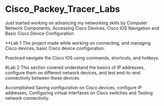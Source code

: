 # Cisco_Packey_Tracer_Labs
Just started working on advancing my networking skills by Computer Network Components, Accessing Cisco Devices, Cisco IOS Navigation and Basic Cisco Device Configuration

**Lab 1
The project made while working on connecting, and managing Cisco devices, basic Cisco device configuration.

Practiced navigate the Cisco IOS using commands, shortcuts, and hotkeys.

#Lab 2
This section covered understand the basics of IP addresses, configure them on different network devices, and test end-to-end connectivity between these devices

Accomplished Saving configuration on Cisco devices, configure IP addresses, Configuring virtual interfaces on Cisco switches and Testing network connectivity.

